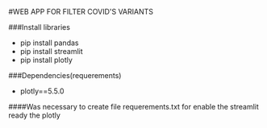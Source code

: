 #WEB APP FOR FILTER COVID'S VARIANTS


###Install libraries
- pip install pandas
- pip install streamlit
- pip install plotly

###Dependencies(requerements)
- plotly==5.5.0

####Was necessary to create file requerements.txt for enable the streamlit ready the plotly